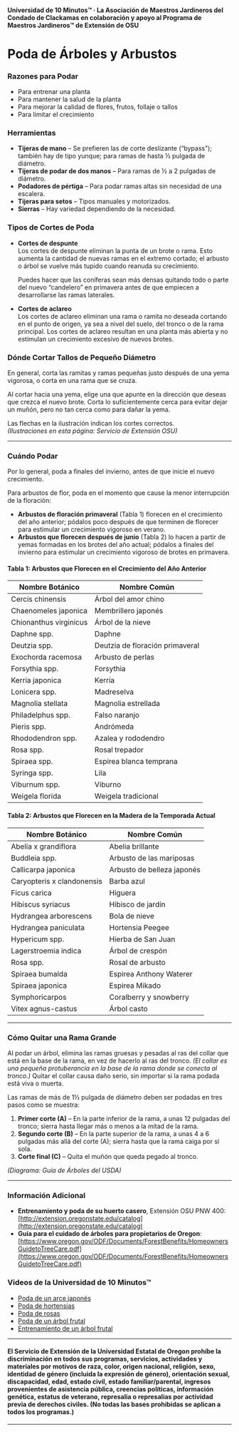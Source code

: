 #### Universidad de 10 Minutos™ · La Asociación de Maestros Jardineros del Condado de Clackamas en colaboración y apoyo al Programa de Maestros Jardineros™ de Extensión de OSU

# Poda de Árboles y Arbustos

### Razones para Podar

- Para entrenar una planta
- Para mantener la salud de la planta
- Para mejorar la calidad de flores, frutos, follaje o tallos
- Para limitar el crecimiento

### Herramientas

- **Tijeras de mano** – Se prefieren las de corte deslizante (“bypass”); también hay de tipo yunque; para ramas de hasta ½ pulgada de diámetro.
- **Tijeras de podar de dos manos** – Para ramas de ½ a 2 pulgadas de diámetro.
- **Podadores de pértiga** – Para podar ramas altas sin necesidad de una escalera.
- **Tijeras para setos** – Tipos manuales y motorizados.
- **Sierras** – Hay variedad dependiendo de la necesidad.

### Tipos de Cortes de Poda

- **Cortes de despunte**  
  Los cortes de despunte eliminan la punta de un brote o rama. Esto aumenta la cantidad de nuevas ramas en el extremo cortado; el arbusto o árbol se vuelve más tupido cuando reanuda su crecimiento.

  Puedes hacer que las coníferas sean más densas quitando todo o parte del nuevo “candelero” en primavera antes de que empiecen a desarrollarse las ramas laterales.

- **Cortes de aclareo**  
  Los cortes de aclareo eliminan una rama o ramita no deseada cortando en el punto de origen, ya sea a nivel del suelo, del tronco o de la rama principal. Los cortes de aclareo resultan en una planta más abierta y no estimulan un crecimiento excesivo de nuevos brotes.

### Dónde Cortar Tallos de Pequeño Diámetro

En general, corta las ramitas y ramas pequeñas justo después de una yema vigorosa, o corta en una rama que se cruza.

Al cortar hacia una yema, elige una que apunte en la dirección que deseas que crezca el nuevo brote. Corta lo suficientemente cerca para evitar dejar un muñón, pero no tan cerca como para dañar la yema.

Las flechas en la ilustración indican los cortes correctos.  
*(Ilustraciones en esta página: Servicio de Extensión OSU)*

---

### Cuándo Podar

Por lo general, poda a finales del invierno, antes de que inicie el nuevo crecimiento.

Para arbustos de flor, poda en el momento que cause la menor interrupción de la floración:

- **Arbustos de floración primaveral** (Tabla 1) florecen en el crecimiento del año anterior; pódalos poco después de que terminen de florecer para estimular un crecimiento vigoroso en verano.
- **Arbustos que florecen después de junio** (Tabla 2) lo hacen a partir de yemas formadas en los brotes del año actual; pódalos a finales del invierno para estimular un crecimiento vigoroso de brotes en primavera.

#### Tabla 1: Arbustos que Florecen en el Crecimiento del Año Anterior

| Nombre Botánico           | Nombre Común                  |
|--------------------------|-------------------------------|
| Cercis chinensis         | Árbol del amor chino          |
| Chaenomeles japonica     | Membrillero japonés           |
| Chionanthus virginicus   | Árbol de la nieve             |
| Daphne spp.              | Daphne                        |
| Deutzia spp.             | Deutzia de floración primaveral|
| Exochorda racemosa       | Arbusto de perlas             |
| Forsythia spp.           | Forsythia                     |
| Kerria japonica          | Kerria                        |
| Lonicera spp.            | Madreselva                    |
| Magnolia stellata        | Magnolia estrellada           |
| Philadelphus spp.        | Falso naranjo                 |
| Pieris spp.              | Andrómeda                     |
| Rhododendron spp.        | Azalea y rododendro           |
| Rosa spp.                | Rosal trepador                |
| Spiraea spp.             | Espirea blanca temprana       |
| Syringa spp.             | Lila                          |
| Viburnum spp.            | Viburno                       |
| Weigela florida          | Weigela tradicional           |

#### Tabla 2: Arbustos que Florecen en la Madera de la Temporada Actual

| Nombre Botánico             | Nombre Común                  |
|----------------------------|-------------------------------|
| Abelia x grandiflora        | Abelia brillante              |
| Buddleia spp.               | Arbusto de las mariposas      |
| Callicarpa japonica         | Arbusto de belleza japonés    |
| Caryopteris x clandonensis  | Barba azul                    |
| Ficus carica                | Higuera                       |
| Hibiscus syriacus           | Hibisco de jardín             |
| Hydrangea arborescens       | Bola de nieve                 |
| Hydrangea paniculata        | Hortensia Peegee              |
| Hypericum spp.              | Hierba de San Juan            |
| Lagerstroemia indica        | Árbol de crespón              |
| Rosa spp.                   | Rosal de arbusto              |
| Spiraea bumalda             | Espirea Anthony Waterer       |
| Spiraea japonica            | Espirea Mikado                |
| Symphoricarpos              | Coralberry y snowberry        |
| Vitex agnus-castus          | Árbol casto                   |

---

### Cómo Quitar una Rama Grande

Al podar un árbol, elimina las ramas gruesas y pesadas al ras del collar que está en la base de la rama, en vez de hacerlo al ras del tronco. *(El collar es una pequeña protuberancia en la base de la rama donde se conecta al tronco.)* Quitar el collar causa daño serio, sin importar si la rama podada está viva o muerta.

Las ramas de más de 1½ pulgada de diámetro deben ser podadas en tres pasos como se muestra:

1. **Primer corte (A)** – En la parte inferior de la rama, a unas 12 pulgadas del tronco; sierra hasta llegar más o menos a la mitad de la rama.
2. **Segundo corte (B)** – En la parte superior de la rama, a unas 4 a 6 pulgadas más allá del corte (A); sierra hasta que la rama caiga por sí sola.
3. **Corte final (C)** – Quita el muñón que queda pegado al tronco.

*(Diagrama: Guía de Árboles del USDA)*

---

### Información Adicional

- **Entrenamiento y poda de su huerto casero**, Extensión OSU PNW 400: [http://extension.oregonstate.edu/catalog](http://extension.oregonstate.edu/catalog)
- **Guía para el cuidado de árboles para propietarios de Oregon**: [https://www.oregon.gov/ODF/Documents/ForestBenefits/HomeownersGuidetoTreeCare.pdf](https://www.oregon.gov/ODF/Documents/ForestBenefits/HomeownersGuidetoTreeCare.pdf)

### Videos de la Universidad de 10 Minutos™

- [Poda de un arce japonés](https://www.youtube.com/watch?v=idg2XQjlJaA)
- [Poda de hortensias](https://www.youtube.com/watch?v=zeBSLD-Y84Q)
- [Poda de rosas](https://www.youtube.com/watch?v=9Ois08vuz98)
- [Poda de un árbol frutal](https://www.youtube.com/watch?v=ZbVGhlG1LUA)
- [Entrenamiento de un árbol frutal](https://www.youtube.com/watch?v=XvXIqTQcCYI)

---

#### El Servicio de Extensión de la Universidad Estatal de Oregon prohíbe la discriminación en todos sus programas, servicios, actividades y materiales por motivos de raza, color, origen nacional, religión, sexo, identidad de género (incluida la expresión de género), orientación sexual, discapacidad, edad, estado civil, estado familiar/parental, ingresos provenientes de asistencia pública, creencias políticas, información genética, estatus de veterano, represalia o represalias por actividad previa de derechos civiles. (No todas las bases prohibidas se aplican a todos los programas.)
---